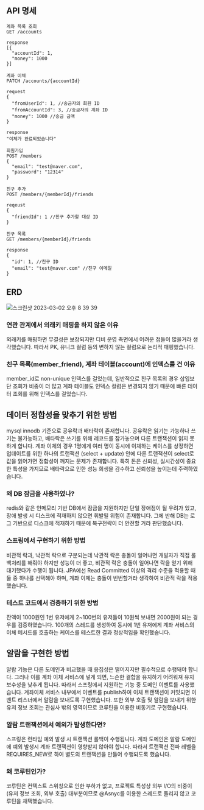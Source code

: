 ## API 명세
```
계좌 목록 조회
GET /accounts

response
[{
  "accountId": 1,
  "money": 1000
}]

계좌 이체
PATCH /accounts/{accountId}

request
{
  "fromUserId": 1, //송금자의 회원 ID
  "fromAccountId": 3, //송금자의 계좌 ID
  "money": 1000 //송금 금액
}

response
"이체가 완료되었습니다"

회원가입
POST /members
{
  "email": "test@naver.com",
  "password": "12314"
}

친구 추가
POST /members/{memberId}/friends

reqeust
{
  "friendId": 1 //친구 추가할 대상 ID
}

친구 목록
GET /members/{memberId}/friends

response
{
  "id": 1, //친구 ID
  "email": "test@naver.com" //친구 이메일
}
```
## ERD
![스크린샷 2023-03-02 오후 8 39 39](https://user-images.githubusercontent.com/25299428/222419463-35afd0ab-5c57-4e23-85c4-1f3a77cb30fb.png)
### 연관 관계에서 외래키 매핑을 하지 않은 이유
외래키를 매핑하면 무결성은 보장되지만 디비 운영 측면에서 어려운 점들이 많을거라 생각했습니다. 따라서 PK, 유니크 컬럼 등의 변하지 않는 컬럼으로 논리적 매핑했습니다.
### 친구 목록(member_friend), 계좌 테이블(account)에 인덱스를 건 이유
member_id로 non-unique 인덱스를 걸었는데, 일반적으로 친구 목록의 경우 삽입보단 조회가 비중이 더 많고 계좌 테이블도 인덱스 컬럼은 변경되지 않기 때문에 빠른 데이터 조회를 위해 인덱스를 걸었습니다.

## 데이터 정합성을 맞추기 위한 방법
mysql innodb 기준으로 공유락과 배타락이 존재합니다. 공유락은 읽기는 가능하나 쓰기는 불가능하고, 배타락은 쓰기를 위해 레코드를 잠가놓으며 다른 트랜잭션이 읽지 못하게 합니다.
계좌 이체의 경우 1명에게 여러 명이 동시에 이체하는 케이스를 상정하면 업데이트를 위한 하나의 트랜잭션 (select + update) 안에 다른 트랜잭션이 select로 값을 읽어가면 정합성이 깨지는 문제가 존재합니다.
특히 돈은 신뢰성, 실시간성이 중요한 특성을 가지므로 배타락으로 인한 성능 희생을 감수하고 신뢰성을 높이는데 주력하였습니다.
### 왜 DB 잠금을 사용하였나?
redis와 같은 인메모리 기반 DB에서 잠금을 지원하지만 단일 장애점이 될 우려가 있고, 장애 발생 시 디스크에 적재하지 않으면 휘발될 위험이 존재합니다.
그에 반해 DB는 로그 기반으로 디스크에 적재하기 때문에 복구전략이 더 안전할 거라 판단했습니다.
### 스프링에서 구현하기 위한 방법
비관적 락과, 낙관적 락으로 구분되는데 낙관적 락은 충돌이 일어나면 개발자가 직접 롤백처리를 해줘야 하지만 성능이 더 좋고, 비관적 락은 충돌이 일어나면 락을 얻기 위해 대기했다가 수행이 됩니다.
JPA에선 Read Committed 이상의 격리 수준을 적용할 때 둘 중 하나를 선택해야 하며, 계좌 이체는 충돌이 빈번할거라 생각하여 비관적 락을 적용했습니다.
### 테스트 코드에서 검증하기 위한 방법
잔액이 1000원인 1번 유저에게 2~100번의 유저들이 10원씩 보내면 2000원이 되는 경우를 검증하였습니다. 100개의 스레드를 생성하여 동시에 1번 유저에게 계좌 서비스의 이체 메서드를 호출하는 케이스를 테스트한 결과 정상적임을 확인했습니다.

## 알람을 구현한 방법
알람 기능은 다른 도메인과 비교했을 때 응집성은 떨어지지만 필수적으로 수행돼야 합니다. 그러나 이를 계좌 이체 서비스에 넣게 되면, 느슨한 결합을 유지하기 어려워져 유지보수성을 낮추게 됩니다.
따라서 스프링에서 지원하는 기능 중 도메인 이벤트를 사용했습니다. 계좌이체 서비스 내부에서 이벤트를 publish하여 이체 트랜잭션이 커밋되면 이벤트 리스너에서 알람을 보내도록 구현했습니다.
또한 외부 호출 및 알람을 보내기 위한 유저 정보 조회는 관심사 밖의 영역이므로 코루틴을 이용한 비동기로 구현했습니다.
### 알람 트랜잭션에서 예외가 발생한다면?
스프링은 런타임 예외 발생 시 트랜잭션 롤백이 수행됩니다. 계좌 도메인은 알람 도메인에 예외 발생시 계좌 트랜잭션이 영향받지 않아야 합니다. 따라서 트랜잭션 전파 레벨을 REQUIRES_NEW로 하여 별도의 트랜잭션을 만들어 수행되도록 했습니다.
### 왜 코루틴인가?
코루틴은 컨텍스트 스위칭으로 인한 부하가 없고, 프로젝트 특성상 외부 I/O의 비중이 (유저 정보 조회, 외부 호출) 대부분이므로 @Asnyc를 이용한 스레드로 돌리지 않고 코루틴을 채택했습니다.
